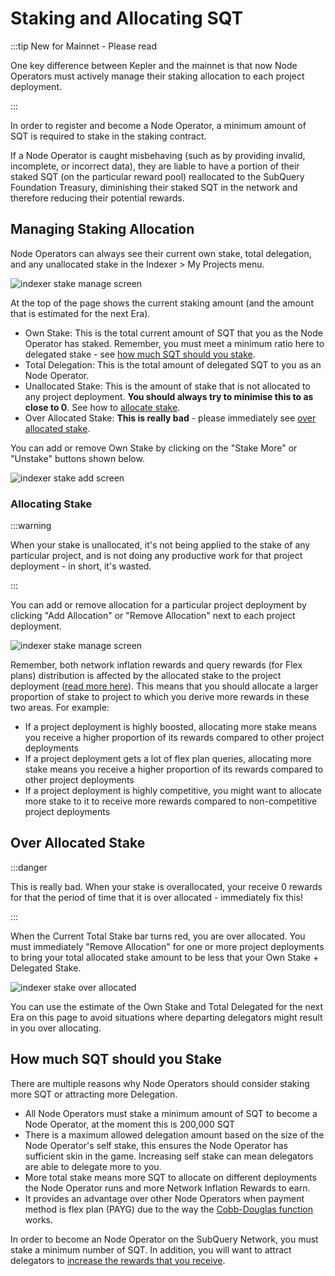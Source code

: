 # Staking and Allocating SQT

:::tip New for Mainnet - Please read

One key difference between Kepler and the mainnet is that now Node Operators must actively manage their staking allocation to each project deployment.

:::

In order to register and become a Node Operator, a minimum amount of SQT is required to stake in the staking contract.

If a Node Operator is caught misbehaving (such as by providing invalid, incomplete, or incorrect data), they are liable to have a portion of their staked SQT (on the particular reward pool) reallocated to the SubQuery Foundation Treasury, diminishing their staked SQT in the network and therefore reducing their potential rewards.

## Managing Staking Allocation

Node Operators can always see their current own stake, total delegation, and any unallocated stake in the Indexer > My Projects menu.

![indexer stake manage screen](/assets/img/network/indexer_stake_manage.png)

At the top of the page shows the current staking amount (and the amount that is estimated for the next Era).

- Own Stake: This is the total current amount of SQT that you as the Node Operator has staked. Remember, you must meet a minimum ratio here to delegated stake - see [how much SQT should you stake](#how-much-sqt-should-you-stake).
- Total Delegation: This is the total amount of delegated SQT to you as an Node Operator.
- Unallocated Stake: This is the amount of stake that is not allocated to any project deployment. **You should always try to minimise this to as close to 0**. See how to [allocate stake](#allocating-stake).
- Over Allocated Stake: **This is really bad** - please immediately see [over allocated stake](#over-allocated-stake).

You can add or remove Own Stake by clicking on the "Stake More" or "Unstake" buttons shown below.

![indexer stake add screen](/assets/img/network/indexer_stake_add.png)

### Allocating Stake

:::warning

When your stake is unallocated, it's not being applied to the stake of any particular project, and is not doing any productive work for that project deployment - in short, it's wasted.

:::

You can add or remove allocation for a particular project deployment by clicking "Add Allocation" or "Remove Allocation" next to each project deployment.

![indexer stake manage screen](/assets/img/network/indexer_stake_manage_add.png)

Remember, both network inflation rewards and query rewards (for Flex plans) distribution is affected by the allocated stake to the project deployment ([read more here](./rewards.md#how-are-node-operators-rewarded)). This means that you should allocate a larger proportion of stake to project to which you derive more rewards in these two areas. For example:

- If a project deployment is highly boosted, allocating more stake means you receive a higher proportion of its rewards compared to other project deployments
- If a project deployment gets a lot of flex plan queries, allocating more stake means you receive a higher proportion of its rewards compared to other project deployments
- If a project deployment is highly competitive, you might want to allocate more stake to it to receive more rewards compared to non-competitive project deployments

## Over Allocated Stake

:::danger

This is really bad. When your stake is overallocated, your receive 0 rewards for that the period of time that it is over allocated - immediately fix this!

:::

When the Current Total Stake bar turns red, you are over allocated. You must immediately "Remove Allocation" for one or more project deployments to bring your total allocated stake amount to be less that your Own Stake + Delegated Stake.

![indexer stake over allocated](/assets/img/network/indexer_stake_manage_over_allocated.png)

You can use the estimate of the Own Stake and Total Delegated for the next Era on this page to avoid situations where departing delegators might result in you over allocating.

## How much SQT should you Stake

There are multiple reasons why Node Operators should consider staking more SQT or attracting more Delegation.

- All Node Operators must stake a minimum amount of SQT to become a Node Operator, at the moment this is 200,000 SQT
- There is a maximum allowed delegation amount based on the size of the Node Operator's self stake, this ensures the Node Operator has sufficient skin in the game. Increasing self stake can mean delegators are able to delegate more to you.
- More total stake means more SQT to allocate on different deployments the Node Operator runs and more Network Inflation Rewards to earn.
- It provides an advantage over other Node Operators when payment method is flex plan (PAYG) due to the way the [Cobb-Douglas function](../introduction/reward-distribution.md#cobb-douglas-production-function) works.

In order to become an Node Operator on the SubQuery Network, you must stake a minimum number of SQT. In addition, you will want to attract delegators to [increase the rewards that you receive](./rewards.md).
